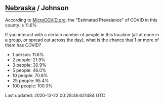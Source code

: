
## [Nebraska](/united-states/nebraska) / Johnson

According to [MicroCOVID.org](http://microcovid.org),
the "Estimated Prevalence" of COVID in this county is 11.6%

If you interact with a certain number of people in this location
(all at once in a group, or spread out across the day), what is the chance that
1 or more of them has COVID?

- 1 person: 11.6%
- 2 people: 21.9%
- 3 people: 30.9%
- 5 people: 46.0%
- 10 people: 70.9%
- 25 people: 95.4%
- 100 people: 100.0%

Last updated: 2020-12-22 00:28:46.621484 UTC
